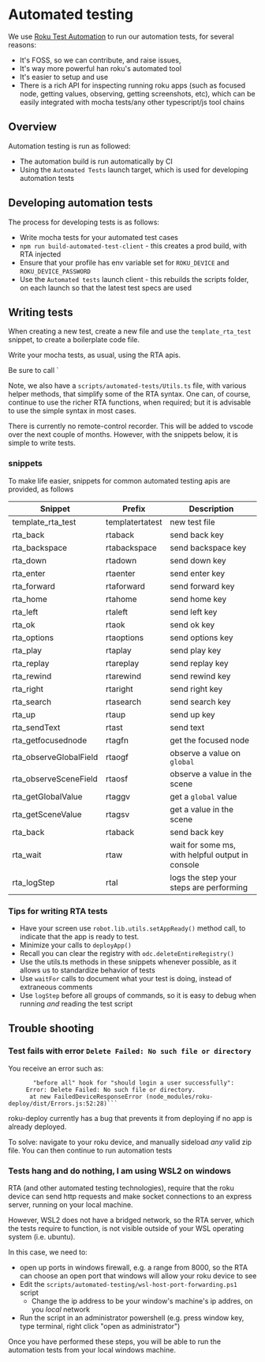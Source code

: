 # Automated testing

We use [Roku Test Automation](https://raw.githubusercontent.com/triwav/roku-test-automation) to run our automation tests, for several reasons:

- It's FOSS, so we can contribute, and raise issues,
- It's way more powerful han roku's automated tool
- It's easier to setup and use
- There is a rich API for inspecting running roku apps (such as focused node, getting values, observing, getting screenshots, etc), which can be easily integrated with mocha tests/any other typescript/js tool chains

## Overview

Automation testing is run as followed:

- The automation build is run automatically by CI
- Using the `Automated Tests` launch target, which is used for developing automation tests

## Developing automation tests

The process for developing tests is as follows:

- Write mocha tests for your automated test cases
- `npm run build-automated-test-client` - this creates a prod build, with RTA injected
- Ensure that your profile has env variable set for `ROKU_DEVICE` and `ROKU_DEVICE_PASSWORD`
- Use the `Automated tests` launch client - this rebuilds the scripts folder, on each launch so that the latest test specs are used

## Writing tests

When creating a new test, create a new file and use the `template_rta_test` snippet, to create a boilerplate code file.

Write your mocha tests, as usual, using the RTA apis.

Be sure to call `

Note, we also have a `scripts/automated-tests/Utils.ts` file, with various helper methods, that simplify some of the RTA syntax. One can, of course, continue to use the richer RTA functions, when required; but it is advisable to use the simple syntax in most cases.

There is currently no remote-control recorder. This will be added to vscode over the next couple of months. However, with the snippets below, it is simple to write tests.

### snippets

To make life easier, snippets for common automated testing apis are provided, as follows

| Snippet                | Prefix          | Description                                      |
| ---------------------- | --------------- | ------------------------------------------------ |
| template_rta_test      | templatertatest | new test file                                    |
| rta_back               | rtaback         | send back key                                    |
| rta_backspace          | rtabackspace    | send backspace key                               |
| rta_down               | rtadown         | send down key                                    |
| rta_enter              | rtaenter        | send enter key                                   |
| rta_forward            | rtaforward      | send forward key                                 |
| rta_home               | rtahome         | send home key                                    |
| rta_left               | rtaleft         | send left key                                    |
| rta_ok                 | rtaok           | send ok key                                      |
| rta_options            | rtaoptions      | send options key                                 |
| rta_play               | rtaplay         | send play key                                    |
| rta_replay             | rtareplay       | send replay key                                  |
| rta_rewind             | rtarewind       | send rewind key                                  |
| rta_right              | rtaright        | send right key                                   |
| rta_search             | rtasearch       | send search key                                  |
| rta_up                 | rtaup           | send up key                                      |
| rta_sendText           | rtast           | send text                                        |
| rta_getfocusednode     | rtagfn          | get the focused node                             |
| rta_observeGlobalField | rtaogf          | observe a value on `global`                      |
| rta_observeSceneField  | rtaosf          | observe a value in the scene                     |
| rta_getGlobalValue     | rtaggv          | get a `global` value                             |
| rta_getSceneValue      | rtagsv          | get a value in the scene                         |
| rta_back               | rtaback         | send back key                                    |
| rta_wait               | rtaw            | wait for some ms, with helpful output in console |
| rta_logStep            | rtal            | logs the step your steps are performing          |

### Tips for writing RTA tests

- Have your screen use `robot.lib.utils.setAppReady()` method call, to indicate that the app is ready to test.
- Minimize your calls to `deployApp()`
- Recall you can clear the registry with `odc.deleteEntireRegistry()`
- Use the utils.ts methods in these snippets whenever possible, as it allows us to standardize behavior of tests
- Use `waitFor` calls to document what your test is doing, instead of extraneous comments
- Use `logStep` before all groups of commands, so it is easy to debug when running _and_ reading the test script

## Trouble shooting

### Test fails with error `Delete Failed: No such file or directory`

You receive an error such as:

````1) Login
       "before all" hook for "should login a user successfully":
     Error: Delete Failed: No such file or directory.
      at new FailedDeviceResponseError (node_modules/roku-deploy/dist/Errors.js:52:28)```
````

roku-deploy currently has a bug that prevents it from deploying if no app is already deployed.

To solve: navigate to your roku device, and manually sideload _any_ valid zip file. You can then continue to run automation tests

### Tests hang and do nothing, I am using WSL2 on windows

RTA (and other automated testing technologies), require that the roku device can send http requests and make socket connections to an express server, running on your local machine.

However, WSL2 does not have a bridged network, so the RTA server, which the tests require to function, is not visible outside of your WSL operating system (i.e. ubuntu).

In this case, we need to:

- open up ports in windows firewall, e.g. a range from 8000, so the RTA can choose an open port that windows will allow your roku device to see
- Edit the `scripts/automated-testing/wsl-host-port-forwarding.ps1` script
  - Change the ip address to be your window's machine's ip addres, on you _local_ network
- Run the script in an administrator powershell (e.g. press window key, type terminal, right click "open as administrator")

Once you have performed these steps, you will be able to run the automation tests from your local windows machine.
